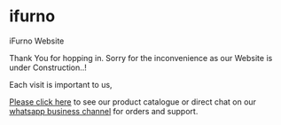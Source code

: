 # ifurno
iFurno Website

Thank You for hopping in.
Sorry for the inconvenience as our Website is under Construction..!

Each visit is important to us,

[Please click here](https://wa.me/8075328072) to see our product catalogue or direct chat on our [whatsapp business channel](https://wa.me/8075328072) for orders and support.

